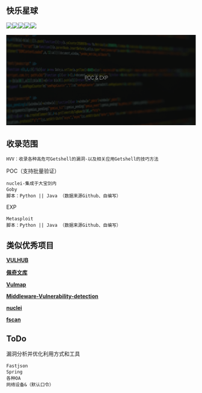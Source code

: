 ## 快乐星球

![](https://img.shields.io/badge/ReaTeam-%E6%AD%A6%E5%99%A8%E5%BA%93-red)![](https://img.shields.io/badge/Type-POC--EXP-orange)![](https://img.shields.io/badge/version-1-brightgreen)![](https://img.shields.io/badge/实用POC为主-用于学习研究-blueviolet)![](https://img.shields.io/badge/product-大宝剑2.0-blue)

![banner](banner.png)

## 收录范围

```
HVV：收录各种高危可Getshell的漏洞-以及相关应用Getshell的技巧方法
```

POC（支持批量验证）

```http
nuclei-集成于大宝剑内
Goby
脚本：Python || Java （数据来源Github、自编写）
```

EXP

```http
Metasploit
脚本：Python || Java （数据来源Github、自编写）
```

## 类似优秀项目

**[VULHUB](https://vulhub.org/#/environments/)**

**[佩奇文库](https://github.com/PeiQi0/PeiQi-WIKI-POC)**

**[Vulmap](https://github.com/zhzyker/vulmap)**

**[Middleware-Vulnerability-detection](https://github.com/mai-lang-chai/Middleware-Vulnerability-detection)**

**[nuclei](https://github.com/projectdiscovery/nuclei-templates)**

**[fscan](https://github.com/shadow1ng/fscan)**

## ToDo

漏洞分析并优化利用方式和工具

```http
Fastjson
Spring
各种OA
网络设备&（默认口令）
```

